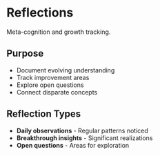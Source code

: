 # Reflections

Meta-cognition and growth tracking.

## Purpose
- Document evolving understanding
- Track improvement areas
- Explore open questions
- Connect disparate concepts

## Reflection Types
- **Daily observations** - Regular patterns noticed
- **Breakthrough insights** - Significant realizations
- **Open questions** - Areas for exploration